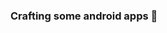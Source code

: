 ### Crafting some android apps 👋



<!--
**amirisback/amirisback** is a ✨ _special_ ✨ repository because its `README.md` (this file) appears on your GitHub profile.

Here are some ideas to get you started:

- 🌱 I’m currently learning Android Stuff
- 👯 I’m looking to collaborate on Android Project
- 💬 Ask me about My Awesome Library
- 📫 How to reach me: faisalamircs@gmail.com
- ⚡ Fun fact: I Love Create Awesome Android Library

-->
